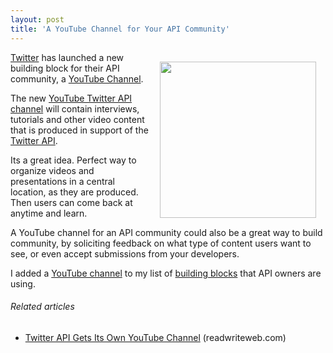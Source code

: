 ```yaml
---
layout: post
title: 'A YouTube Channel for Your API Community'
---
```

<img style="padding: 15px;" src="http://kinlane-productions.s3.amazonaws.com/youtube-250x250.jpg" alt="" width="250" align="right" /><a title="Twitter" href="http://www.twitter.com">Twitter</a> has launched a new building block for their API community, a <a title="Twitter API Youtube Channel" href="http://www.youtube.com/twitterapi/">YouTube Channel</a>.<p></p>
The new <a title="YouTube Twitter API Channel" href="http://www.youtube.com/twitterapi/">YouTube Twitter API channel</a> will contain interviews, tutorials and other video content that is produced in support of the <a title="Twitter API" href="http://www.apievangelist.com/api-detail.php?API_ID=1831">Twitter API</a>.<p></p>
Its a great idea.  Perfect way to organize videos and presentations in a central location, as they are produced.  Then users can come back at anytime and learn.<p></p>
A YouTube channel for an API community could also be a great way to build community, by soliciting feedback on what type of content users want to see, or even accept submissions from your developers.<p></p>
I added a <a title="Youtube channel to my list of innovative building blocks" href="http://www.apievangelist.com/ecosystem-building-blocks-detail.php?Building_Block_ID=157">YouTube channel</a> to my list of <a title="building blocks" href="http://www.apievangelist.com/ecosystem-building-blocks.php">building blocks</a> that API owners are using.
<h6 class="zemanta-related-title" style="font-size: 1em;">Related articles</h6>
<ul class="zemanta-article-ul">
	<li class="zemanta-article-ul-li"><a href="http://www.readwriteweb.com/hack/2011/06/twitter-api-gets-its-own-youtube.php">Twitter API Gets Its Own YouTube Channel</a> (readwriteweb.com)</li>
</ul>
